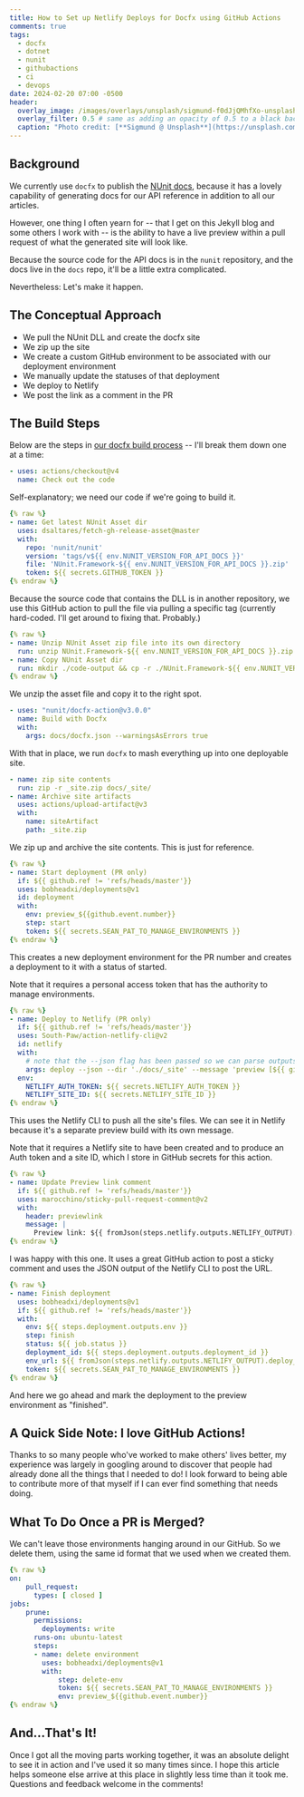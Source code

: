 ```yaml
---
title: How to Set up Netlify Deploys for Docfx using GitHub Actions
comments: true
tags:
  - docfx
  - dotnet
  - nunit
  - githubactions
  - ci
  - devops
date: 2024-02-20 07:00 -0500
header:
  overlay_image: /images/overlays/unsplash/sigmund-f0dJjQMhfXo-unsplash.jpg
  overlay_filter: 0.5 # same as adding an opacity of 0.5 to a black background
  caption: "Photo credit: [**Sigmund @ Unsplash**](https://unsplash.com/@sigmund?utm_content=creditCopyText&utm_medium=referral&utm_source=unsplash)"
---
```

## Background

We currently use `docfx` to publish the [NUnit docs](https://docs.nunit.org), because it has a lovely capability of generating docs for our API reference in addition to all our articles.

However, one thing I often yearn for -- that I get on this Jekyll blog and some others I work with -- is the ability to have a live preview within a pull request of what the generated site will look like.

Because the source code for the API docs is in the `nunit` repository, and the docs live in the `docs` repo, it'll be a little extra complicated.

Nevertheless: Let's make it happen.

## The Conceptual Approach

* We pull the NUnit DLL and create the docfx site
* We zip up the site
* We create a custom GitHub environment to be associated with our deployment environment
* We manually update the statuses of that deployment
* We deploy to Netlify
* We post the link as a comment in the PR

## The Build Steps

Below are the steps in [our docfx build process](https://github.com/nunit/docs/tree/master/.github/workflows) -- I'll break them down one at a time:

```yaml
- uses: actions/checkout@v4
  name: Check out the code
```

Self-explanatory; we need our code if we're going to build it.

```yaml
{% raw %}
- name: Get latest NUnit Asset dir
  uses: dsaltares/fetch-gh-release-asset@master
  with:
    repo: 'nunit/nunit'
    version: 'tags/v${{ env.NUNIT_VERSION_FOR_API_DOCS }}'
    file: 'NUnit.Framework-${{ env.NUNIT_VERSION_FOR_API_DOCS }}.zip'
    token: ${{ secrets.GITHUB_TOKEN }}
{% endraw %}
```

Because the source code that contains the DLL is in another repository, we use this GitHub action to pull the file via pulling a specific tag (currently hard-coded. I'll get around to fixing that. Probably.)

```yaml
{% raw %}
- name: Unzip NUnit Asset zip file into its own directory
  run: unzip NUnit.Framework-${{ env.NUNIT_VERSION_FOR_API_DOCS }}.zip -d ./NUnit.Framework-${{ env.NUNIT_VERSION_FOR_API_DOCS }}
- name: Copy NUnit Asset dir
  run: mkdir ./code-output && cp -r ./NUnit.Framework-${{ env.NUNIT_VERSION_FOR_API_DOCS }}/bin/net6.0/* ./code-output
{% endraw %}
```

We unzip the asset file and copy it to the right spot.

```yaml
- uses: "nunit/docfx-action@v3.0.0"
  name: Build with Docfx
  with:
    args: docs/docfx.json --warningsAsErrors true
```

With that in place, we run `docfx` to mash everything up into one deployable site.

```yaml
- name: zip site contents
  run: zip -r _site.zip docs/_site/
- name: Archive site artifacts
  uses: actions/upload-artifact@v3
  with:
    name: siteArtifact
    path: _site.zip
```

We zip up and archive the site contents. This is just for reference.

```yaml
{% raw %}
- name: Start deployment (PR only)
  if: ${{ github.ref != 'refs/heads/master'}}
  uses: bobheadxi/deployments@v1
  id: deployment
  with:
    env: preview_${{github.event.number}}
    step: start
    token: ${{ secrets.SEAN_PAT_TO_MANAGE_ENVIRONMENTS }}
{% endraw %}
```

This creates a new deployment environment for the PR number and creates a deployment to it with a status of started.

Note that it requires a personal access token that has the authority to manage environments.

```yaml
{% raw %}
- name: Deploy to Netlify (PR only)
  if: ${{ github.ref != 'refs/heads/master'}}
  uses: South-Paw/action-netlify-cli@v2
  id: netlify
  with:
    # note that the --json flag has been passed so we can parse outputs
    args: deploy --json --dir './docs/_site' --message 'preview [${{ github.sha }}]'
  env:
    NETLIFY_AUTH_TOKEN: ${{ secrets.NETLIFY_AUTH_TOKEN }}
    NETLIFY_SITE_ID: ${{ secrets.NETLIFY_SITE_ID }}          
{% endraw %}
```

This uses the Netlify CLI to push all the site's files. We can see it in Netlify because it's a separate preview build with its own message.

Note that it requires a Netlify site to have been created and to produce an Auth token and a site ID, which I store in GitHub secrets for this action.

```yaml
{% raw %}  
- name: Update Preview link comment
  if: ${{ github.ref != 'refs/heads/master'}}
  uses: marocchino/sticky-pull-request-comment@v2
  with:
    header: previewlink
    message: |
      Preview link: ${{ fromJson(steps.netlify.outputs.NETLIFY_OUTPUT).deploy_url }}          
{% endraw %}
```

I was happy with this one. It uses a great GitHub action to post a sticky comment and uses the JSON output of the Netlify CLI to post the URL.

```yaml
{% raw %}  
- name: Finish deployment
  uses: bobheadxi/deployments@v1
  if: ${{ github.ref != 'refs/heads/master'}}
  with:
    env: ${{ steps.deployment.outputs.env }}
    step: finish
    status: ${{ job.status }}
    deployment_id: ${{ steps.deployment.outputs.deployment_id }}
    env_url: ${{ fromJson(steps.netlify.outputs.NETLIFY_OUTPUT).deploy_url }}     
    token: ${{ secrets.SEAN_PAT_TO_MANAGE_ENVIRONMENTS }} 
{% endraw %}          
```

And here we go ahead and mark the deployment to the preview environment as "finished".

## A Quick Side Note: I love GitHub Actions!

Thanks to so many people who've worked to make others' lives better, my experience was largely in googling around to discover that people had already done all the things that I needed to do! I look forward to being able to contribute more of that myself if I can ever find something that needs doing.

## What To Do Once a PR is Merged?

We can't leave those environments hanging around in our GitHub. So we delete them, using the same id format that we used when we created them.

```yaml
{% raw %}
on:
    pull_request:
      types: [ closed ]
jobs:
    prune:
      permissions: 
        deployments: write
      runs-on: ubuntu-latest
      steps:
      - name: delete environment
        uses: bobheadxi/deployments@v1
        with:
            step: delete-env
            token: ${{ secrets.SEAN_PAT_TO_MANAGE_ENVIRONMENTS }}
            env: preview_${{github.event.number}}
{% endraw %}
```

## And...That's It!

Once I got all the moving parts working together, it was an absolute delight to see it in action and I've used it so many times since. I hope this article helps someone else arrive at this place in slightly less time than it took me. Questions and feedback welcome in the comments!
